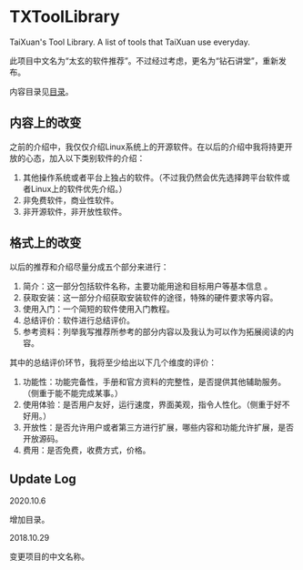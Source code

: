 # TXToolLibrary

TaiXuan's Tool Library. A list of tools that TaiXuan use everyday.

此项目中文名为“太玄的软件推荐”。不过经过考虑，更名为“钻石讲堂”，重新发布。

内容目录见[目录](./目录.md)。

## 内容上的改变

之前的介绍中，我仅仅介绍Linux系统上的开源软件。在以后的介绍中我将持更开放的心态，加入以下类别软件的介绍：

1. 其他操作系统或者平台上独占的软件。（不过我仍然会优先选择跨平台软件或者Linux上的软件优先介绍。）
1. 非免费软件，商业性软件。
1. 非开源软件，非开放性软件。

## 格式上的改变

以后的推荐和介绍尽量分成五个部分来进行：

1. 简介：这一部分包括软件名称，主要功能用途和目标用户等基本信息 。
1. 获取安装：这一部分介绍获取安装软件的途径，特殊的硬件要求等内容。
1. 使用入门：一个简短的软件使用入门教程。
1. 总结评价：软件进行总结评价。
1. 参考资料：列举我写推荐所参考的部分内容以及我认为可以作为拓展阅读的内容。

其中的总结评价环节，我将至少给出以下几个维度的评价：

1. 功能性：功能完备性，手册和官方资料的完整性，是否提供其他辅助服务。（侧重于能不能完成某事。）
1. 使用体验：是否用户友好，运行速度，界面美观，指令人性化。（侧重于好不好用。）
1. 开放性：是否允许用户或者第三方进行扩展，哪些内容和功能允许扩展，是否开放源码。
1. 费用：是否免费，收费方式，价格。

## Update Log

2020.10.6

增加目录。

2018.10.29

变更项目的中文名称。